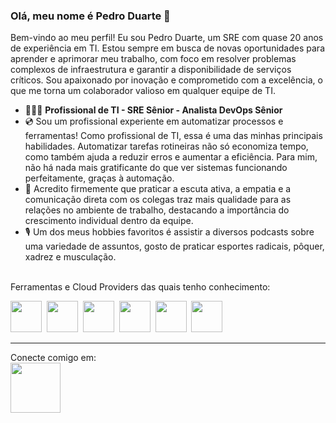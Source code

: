 ### Olá, meu nome é Pedro Duarte 👋

Bem-vindo ao meu perfil! Eu sou Pedro Duarte, um SRE com quase 20 anos de experiência em TI. Estou sempre em busca de novas oportunidades para aprender e aprimorar meu trabalho, com foco em resolver problemas complexos de infraestrutura e garantir a disponibilidade de serviços críticos. Sou apaixonado por inovação e comprometido com a excelência, o que me torna um colaborador valioso em qualquer equipe de TI.

- 👨🏻‍💻 **Profissional de TI - SRE Sênior - Analista DevOps Sênior**
- 💿 Sou um profissional experiente em automatizar processos e ferramentas! Como profissional de TI, essa é uma das minhas principais habilidades. Automatizar tarefas rotineiras não só economiza tempo, como também ajuda a reduzir erros e aumentar a eficiência. Para mim, não há nada mais gratificante do que ver sistemas funcionando perfeitamente, graças à automação.
- 💾 Acredito firmemente que praticar a escuta ativa, a empatia e a comunicação direta com os colegas traz mais qualidade para as relações no ambiente de trabalho, destacando a importância do crescimento individual dentro da equipe.
- 🎙️  Um dos meus hobbies favoritos é assistir a diversos podcasts sobre uma variedade de assuntos, gosto de praticar esportes radicais, pôquer, xadrez e musculação.

<br>Ferramentas e Cloud Providers das quais tenho conhecimento:

<div style="display": inline">
  <img width="50" weight="50" src="https://cdn.jsdelivr.net/gh/devicons/devicon/icons/bash/bash-original.svg" />&nbsp;
  <img width="50" weight="50" src="https://cdn.jsdelivr.net/gh/devicons/devicon/icons/python/python-original-wordmark.svg" />&nbsp;
  <img width="50" weight="50" src="https://cdn.jsdelivr.net/gh/devicons/devicon/icons/terraform/terraform-original-wordmark.svg" />&nbsp;
  <img width="50" weight="50" src="https://cdn.jsdelivr.net/gh/devicons/devicon/icons/googlecloud/googlecloud-original.svg" />&nbsp;
  <img width="50" weight="50" src="https://cdn.jsdelivr.net/gh/devicons/devicon/icons/amazonwebservices/amazonwebservices-original.svg" />&nbsp;
  <img width="50" weight="50" src="https://cdn.jsdelivr.net/gh/devicons/devicon/icons/kubernetes/kubernetes-plain.svg" />
</div>
                                                                                                                      
---------
Conecte comigo em:<br><a href="[https://www.linkedin.com/in/duarpadevops](https://www.linkedin.com/in/duarpadevops/)" target="_blank"><img width="80" weight="60" src="https://cdn.jsdelivr.net/gh/devicons/devicon/icons/linkedin/linkedin-original-wordmark.svg" /></a>
